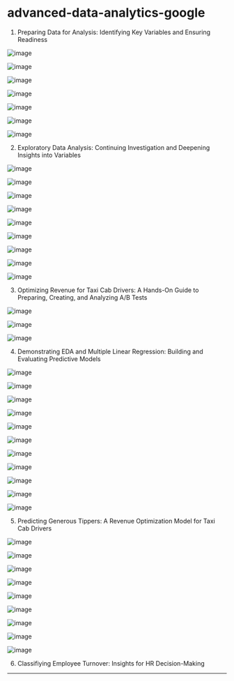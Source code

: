 # advanced-data-analytics-google

1. Preparing Data for Analysis: Identifying Key Variables and Ensuring Readiness

![image](https://github.com/user-attachments/assets/0b3474b5-80cd-4247-9a5c-9af06b4b1c83)

![image](https://github.com/user-attachments/assets/4333e33d-8415-48df-9e9f-d48cc83a21f9)

![image](https://github.com/user-attachments/assets/0c4c5631-2562-4c99-a6ec-0fd9b8ec820e)

![image](https://github.com/user-attachments/assets/cb39bf37-e4f8-4cdc-bd06-c952c391f69c)

![image](https://github.com/user-attachments/assets/aafb0387-e379-41e0-8edb-2637fa05cbb4)

![image](https://github.com/user-attachments/assets/33c6fff3-e0e7-4628-8460-d2a5ba705c95)

![image](https://github.com/user-attachments/assets/7bf6c7a7-2087-4eb5-b2e0-7ce3960a424a)

2. Exploratory Data Analysis: Continuing Investigation and Deepening Insights into Variables

![image](https://github.com/user-attachments/assets/96e382d4-90fb-47f4-88c5-c52d606b9cb2)

![image](https://github.com/user-attachments/assets/7d2763a3-d9ee-43ab-ab71-a0c6635fa42b)

![image](https://github.com/user-attachments/assets/b28f2c27-ad93-47a0-a293-8c4d90e8a098)

![image](https://github.com/user-attachments/assets/111a8112-c109-43ab-bde6-fd0df88cd2c6)

![image](https://github.com/user-attachments/assets/b3343dcc-14e4-40b2-9b26-0e5a5814c60f)

![image](https://github.com/user-attachments/assets/e7f4b72f-a94d-4a60-9529-2940fb03787d)

![image](https://github.com/user-attachments/assets/fcfdae61-8680-4b2b-afdf-b1bf78c779a0)

![image](https://github.com/user-attachments/assets/c8640dbd-1cd7-4c1f-9bd9-7d8518fa37ee)

![image](https://github.com/user-attachments/assets/f60d3fac-3ede-4152-b2d4-5c8c7ff392a9)

3. Optimizing Revenue for Taxi Cab Drivers: A Hands-On Guide to Preparing, Creating, and Analyzing A/B Tests

![image](https://github.com/user-attachments/assets/7a3329d1-2c68-4f37-b566-d272c04e18fa)

![image](https://github.com/user-attachments/assets/a84ef03c-1a29-4595-a03e-b9196c634ba2)

![image](https://github.com/user-attachments/assets/215ef199-2cc6-45fd-a1a5-48f9aea693e4)

4. Demonstrating EDA and Multiple Linear Regression: Building and Evaluating Predictive Models

![image](https://github.com/user-attachments/assets/0aa391f9-2e85-4b79-a900-b2dd4a32d745)

![image](https://github.com/user-attachments/assets/9fdf7eb2-51b5-40c1-9521-b0c8a1a94d77)

![image](https://github.com/user-attachments/assets/5eb6a092-1f54-4283-bb56-6a6f97942058)

![image](https://github.com/user-attachments/assets/af347d0a-1db6-4882-b2f0-cfa9241c20ef)

![image](https://github.com/user-attachments/assets/6dcae92b-2bfa-40e1-ac11-8f77d44d9e4e)

![image](https://github.com/user-attachments/assets/d5130639-9e39-4e39-b24d-00e94d4a0ba1)

![image](https://github.com/user-attachments/assets/8141fce9-bbd6-4c08-b8d0-b43ae637a6f0)

![image](https://github.com/user-attachments/assets/3f7ec8ce-7735-4a16-ab2d-2b99923fd684)

![image](https://github.com/user-attachments/assets/a5f5c706-3ea1-46a1-90ef-27ab0cd27cb2)

![image](https://github.com/user-attachments/assets/0f5b65fa-e03c-4022-bf45-c69e0886568f)

![image](https://github.com/user-attachments/assets/20e6d43b-9d9d-4996-8d32-570ea3442e92)

5. Predicting Generous Tippers: A Revenue Optimization Model for Taxi Cab Drivers

![image](https://github.com/user-attachments/assets/c77cb138-9193-4bb0-95d4-ff176fe86686)

![image](https://github.com/user-attachments/assets/cf480a3a-29c7-4ae1-a1ab-ff8826274a32)

![image](https://github.com/user-attachments/assets/83b55237-1296-4d8a-ab41-681121e10b7a)

![image](https://github.com/user-attachments/assets/130214e5-d8e7-4b09-9235-d5627df59c7d)

![image](https://github.com/user-attachments/assets/e3a1d7b0-5635-420c-bed5-25055f203cf5)

![image](https://github.com/user-attachments/assets/892bf800-a82e-40bb-b59b-ab73c2167cb4)

![image](https://github.com/user-attachments/assets/b857439e-9452-43c4-85e4-9e0db49e4f55)

![image](https://github.com/user-attachments/assets/4513b645-9b78-4ee0-b27a-4da6c239d6cf)

![image](https://github.com/user-attachments/assets/67f73818-43bc-40f6-8f50-c513a2c2b5d9)

6. Classifiying Employee Turnover: Insights for HR Decision-Making

-----------------------------------------------------------------------------------------





